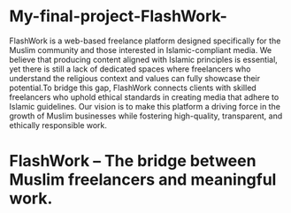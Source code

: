 # My-final-project-FlashWork-
FlashWork is a web-based freelance platform designed specifically for the Muslim community and those interested in Islamic-compliant media. We believe that producing content aligned with Islamic principles is essential, yet there is still a lack of dedicated spaces where freelancers who understand the religious context and values can fully showcase their potential.To bridge this gap, FlashWork connects clients with skilled freelancers who uphold ethical standards in creating media that adhere to Islamic guidelines. Our vision is to make this platform a driving force in the growth of Muslim businesses while fostering high-quality, transparent, and ethically responsible work.

# FlashWork – The bridge between Muslim freelancers and meaningful work.
